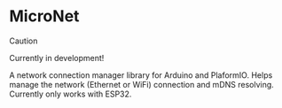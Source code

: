 # MicroNet

> [!CAUTION]  
> Currently in development!


A network connection manager library for Arduino and PlaformIO. Helps manage the network (Ethernet or WiFi) connection and mDNS resolving. Currently only works with ESP32.

